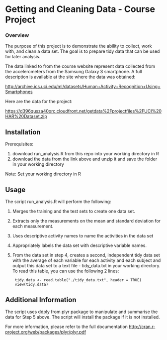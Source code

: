 # Getting and Cleaning Data - Course Project #

### Overview ###

The purpose of this project is to demonstrate the ability to collect, work with, and clean a data set. The goal is to prepare tidy data that can be used for later analysis. 

The data linked to from the course website represent data collected from the accelerometers from the Samsung Galaxy S smartphone. A full description is available at the site where the data was obtained: 

http://archive.ics.uci.edu/ml/datasets/Human+Activity+Recognition+Using+Smartphones 

Here are the data for the project: 

https://d396qusza40orc.cloudfront.net/getdata%2Fprojectfiles%2FUCI%20HAR%20Dataset.zip 


## Installation ##

Prerequisites:

1. download run_analysis.R from this repo into your working directory in R
2. download the data from the link above and unzip it and save the folder in your working directory

Note: Set your working directory in R


## Usage ##

The script run_analysis.R will perform the following:

1. Merges the training and the test sets to create one data set.
2. Extracts only the measurements on the mean and standard deviation for each measurement. 
3. Uses descriptive activity names to name the activities in the data set
4. Appropriately labels the data set with descriptive variable names. 
5. From the data set in step 4, creates a second, independent tidy data set with the average of each variable for each activity and each subject and output this data set to a text file - tidy_data.txt in your working directory. To read this table, you can use the following 2 lines:

		tidy.data <- read.table("./tidy_data.txt", header = TRUE)
		view(tidy.data)

## Additional Information ##

The script uses ddply from plyr package to manipulate and summarise the data for Step 5 above. The script will install the package if it is not installed.

For more information, please refer to the full documentation 
http://cran.r-project.org/web/packages/plyr/plyr.pdf
